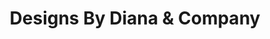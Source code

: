 ---
title: "Designs By Diana & Company"
url: /caldwell/designs-by-diana-and-company/
shop: florist
---